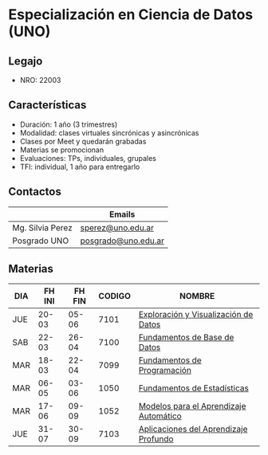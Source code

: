 # Especialización en Ciencia de Datos (UNO)

## Legajo

* NRO: 22003

## Características

* Duración: 1 año (3 trimestres)
* Modalidad: clases virtuales sincrónicas y asincrónicas
* Clases por Meet y quedarán grabadas
* Materias se promocionan
* Evaluaciones: TPs, individuales, grupales
* TFI: individual, 1 año para entregarlo

## Contactos

|                  | Emails                                     |
| --               | --                                         |
| Mg. Silvia Perez | [sperez@uno.edu.ar](sperez@uno.edu.ar)     |
| Posgrado UNO     | [posgrado@uno.edu.ar](posgrado@uno.edu.ar) |

## Materias

| DIA | FH INI | FH FIN | CODIGO | NOMBRE                                                                               |
| --  | --     | --     | --     | --                                                                                   |
| JUE | 20-03  | 05-06  | 7101   | [Exploración y Visualización de Datos](materias/exploracion-visualizacion/README.md) |
| SAB | 22-03  | 26-04  | 7100   | [Fundamentos de Base de Datos](materias/base-datos/README.md)                        |
| MAR | 18-03  | 22-04  | 7099   | [Fundamentos de Programación](materias/programacion/README.md)                       |
| MAR | 06-05  | 03-06  | 1050   | [Fundamentos de Estadísticas](materias/estadistica/README.md)                        |
| MAR | 17-06  | 09-09  | 1052   | [Modelos para el Aprendizaje Automático](materias/aprendizaje-automatico/README.md)  |
| JUE | 31-07  | 30-09  | 7103   | [Aplicaciones del Aprendizaje Profundo](materias/aprendizaje-profundo/README.md)     |
